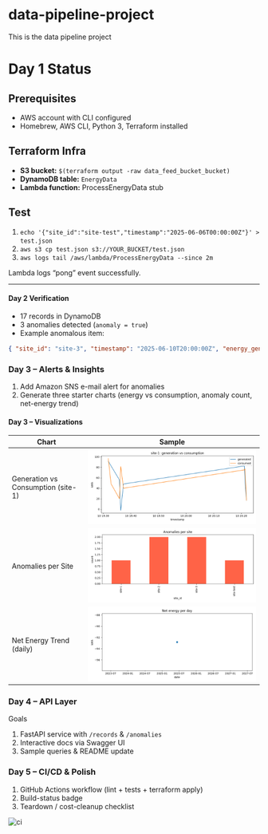 # data-pipeline-project
This is the data pipeline project

# Day 1 Status

## Prerequisites
- AWS account with CLI configured
- Homebrew, AWS CLI, Python 3, Terraform installed

## Terraform Infra
- **S3 bucket:** `$(terraform output -raw data_feed_bucket_bucket)`
- **DynamoDB table:** `EnergyData`
- **Lambda function:** ProcessEnergyData stub

## Test
1. `echo '{"site_id":"site-test","timestamp":"2025-06-06T00:00:00Z"}' > test.json`
2. `aws s3 cp test.json s3://YOUR_BUCKET/test.json`
3. `aws logs tail /aws/lambda/ProcessEnergyData --since 2m`

Lambda logs “pong” event successfully.

---
#### Day 2 Verification
- 17 records in DynamoDB  
- 3 anomalies detected (`anomaly = true`)  
- Example anomalous item:

```json
{ "site_id": "site-3", "timestamp": "2025-06-10T20:00:00Z", "energy_generated_kwh": -10, "energy_consumed_kwh": 20, "net_energy_kwh": -30, "anomaly": true }
```

### Day 3 – Alerts & Insights
1. Add Amazon SNS e-mail alert for anomalies  
2. Generate three starter charts (energy vs consumption, anomaly count, net-energy trend)  

#### Day 3 – Visualizations

| Chart | Sample |
|-------|--------|
| Generation vs Consumption (site-1) | ![](visualization/site1_gen_vs_cons.png) |
| Anomalies per Site | ![](visualization/anomaly_counts.png) |
| Net Energy Trend (daily) | ![](visualization/net_energy_trend.png) |

### Day 4 – API Layer
Goals  
1. FastAPI service with `/records` & `/anomalies`  
2. Interactive docs via Swagger UI  
3. Sample queries & README update  

### Day 5 – CI/CD & Polish
1. GitHub Actions workflow (lint + tests + terraform apply)  
2. Build-status badge  
3. Teardown / cost-cleanup checklist  

![ci](https://github.com/NikhilBhoopalam/data-pipeline-project/actions/workflows/deploy.yml/badge.svg)
